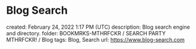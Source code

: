 # Blog Search

created: February 24, 2022 1:17 PM (UTC)
description: Blog search engine and directory.
folder: BOOKMRKS-MTHRFCKR / SEARCH PARTY MTHRFCKR! / Blog
tags: Blog, Search
url: https://www.blog-search.com